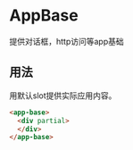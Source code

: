 # AppBase

提供对话框，http访问等app基础

## 用法

用默认slot提供实际应用内容。

```html
<app-base>
  <div partial>
  </div>
</app-base>
```
